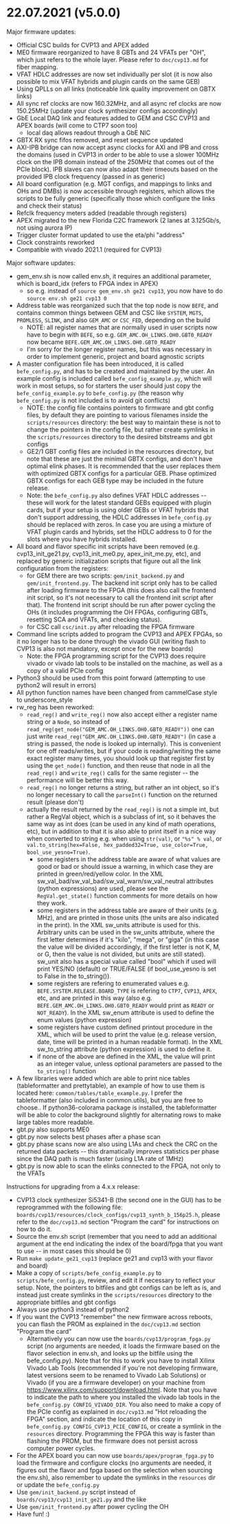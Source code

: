 # 22.07.2021 (v5.0.0)

Major firmware updates:
* Official CSC builds for CVP13 and APEX added
* ME0 firmware reorganized to have 8 GBTs and 24 VFATs per "OH", which just refers to the whole layer. Please refer to ```doc/cvp13.md``` for fiber mapping.
* VFAT HDLC addresses are now set individually per slot (it is now also possible to mix VFAT hybrids and plugin cards on the same GEB)
* Using QPLLs on all links (noticeable link quality improvement on GBTX links)
* All sync ref clocks are now 160.32MHz, and all async ref clocks are now 150.25MHz (update your clock synthesizer configs accordingly)
* GbE Local DAQ link and features added to GEM and CSC CVP13 and APEX boards (will come to CTP7 soon too)
   * local daq allows readout through a GbE NIC
* GBTX RX sync fifos removed, and reset sequence updated
* AXI-IPB bridge can now accept async clocks for AXI and IPB and cross the domains (used in CVP13 in order to be able to use a slower 100MHz clock on the IPB domain instead of the 250MHz that comes out of the PCIe block). IPB slaves can now also adapt their timeouts based on the provided IPB clock frequency (passed in as generic)
* All board configuration (e.g. MGT configs, and mappings to links and OHs and DMBs) is now accessible through registers, which allows the scripts to be fully generic (specifically those which configure the links and check their status)
* Refclk frequency meters added (readable through registers)
* APEX migrated to the new Florida C2C framework (2 lanes at 3.125Gb/s, not using aurora IP)
* Trigger cluster format updated to use the eta/phi "address"
* Clock constraints reworked
* Compatible with vivado 2021.1 (required for CVP13)

Major software updates:
* gem_env.sh is now called env.sh, it requires an additional parameter, which is board_idx (refers to FPGA index in APEX)
   * so e.g. instead of ```source gem_env.sh ge21 cvp13```, you now have to do ```source env.sh ge21 cvp13 0```
* Address table was reorganized such that the top node is now ```BEFE```, and contains common things between GEM and CSC like ```SYSTEM```, ```MGTS```, ```PROMLESS```, ```SLINK```, and also ```GEM_AMC``` or ```CSC_FED```, depending on the build
   * NOTE: all register names that are normally used in user scripts now have to begin with ```BEFE```, so e.g. ```GEM_AMC.OH_LINKS.OH0.GBT0_READY``` now became ```BEFE.GEM_AMC.OH_LINKS.OH0.GBT0_READY```
   * I'm sorry for the longer register names, but this was necessary in order to implement generic, project and board agnostic scripts
* A master configuration file has been introduced, it is called ```befe_config.py```, and has to be created and maintained by the user. An example config is included called ```befe_config_example.py```, which will work in most setups, so for starters the user should just copy the ```befe_config_example.py``` to ```befe_config.py``` (the reason why ```befe_config.py``` is not included is to avoid git conflicts)
   * NOTE: the config file contains pointers to firmware and gbt config files, by default they are pointing to various filenames inside the ```scripts/resources``` directory: the best way to maintain these is not to change the pointers in the config file, but rather create symlinks in the ```scripts/resources``` directory to the desired bitstreams and gbt configs
   * GE2/1 GBT config files are included in the resources directory, but note that these are just the minimal GBTX configs, and don't have optimal elink phases. It is recommended that the user replaces them with optimized GBTX configs for a particular GEB. Phase optimized GBTX configs for each GEB type may be included in the future release.
   * Note: the ```befe_config.py``` also defines VFAT HDLC addresses -- these will work for the latest standard GEBs equipped with plugin cards, but if your setup is using older GEBs or VFAT hybrids that don't support addressing, the HDLC addresses in ```befe_config.py``` should be replaced with zeros. In case you are using a mixture of VFAT plugin cards and hybrids, set the HDLC address to 0 for the slots where you have hybrids installed.
* All board and flavor specific init scripts have been removed (e.g. cvp13_init_ge21.py, cvp13_init_me0.py, apex_init_me.py, etc), and replaced by generic initialization scripts that figure out all the link configuration from the registers:
   * for GEM there are two scripts: ```gem/init_backend.py``` and ```gem/init_frontend.py```. The backend init script only has to be called after loading firmware to the FPGA (this does also call the frontend init script, so it's not necessary to call the frontend init script after that). The frontend init script should be run after power cycling the OHs (it includes programming the OH FPGAs, configuring GBTs, resetting SCA and VFATs, and checking status).
   * for CSC call ```csc/init.py``` after reloading the FPGA firmware
* Command line scripts added to program the CVP13 and APEX FPGAs, so it no longer has to be done through the vivado GUI (writing flash to CVP13 is also not mandatory, except once for the new boards)
   * Note: the FPGA programming script for the CVP13 does require vivado or vivado lab tools to be installed on the machine, as well as a copy of a valid PCIe config
* Python3 should be used from this point forward (attempting to use python2 will result in errors)
* All python function names have been changed from cammelCase style to underscore_style
* rw_reg has been reworked:
   * ```read_reg()``` and ```write_reg()``` now also accept either a register name string or a ```Node```, so instead of ```read_reg(get_node("GEM_AMC.OH_LINKS.OH0.GBT0_READY"))``` one can just write ```read_reg("GEM_AMC.OH_LINKS.OH0.GBT0_READY")``` (in case a string is passed, the node is looked up internally). This is convenient for one off reads/writes, but if your code is reading/writing the same exact register many times, you should look up that register first by using the ```get_node()``` function, and then reuse that node in all the ```read_reg()``` and ```write_reg()``` calls for the same register -- the performance will be better this way.
   * ```read_reg()``` no longer returns a string, but rather an int object, so it's no longer necessary to call the ```parseInt()``` function on the returned result (please don't)
   * actually the result returned by the ```read_reg()``` is not a simple int, but rather a RegVal object, which is a subclass of int, so it behaves the same way as int does (can be used in any kind of math operations, etc), but in addition to that it is also able to print itself in a nice way when converted to string e.g. when using ```str(val)```, or ```"%s" % val```, or ```val.to_string(hex=False, hex_padded32=True, use_color=True, bool_use_yesno=True)```.
      * some registers in the address table are aware of what values are good or bad or should issue a warning, in which case they are printed in green/red/yellow color. In the XML sw_val_bad/sw_val_bad/sw_val_warn/sw_val_neutral attributes (python expressions) are used, please see the ```RegVal.get_state()``` function comments for more details on how they work.
      * some registers in the address table are aware of their units (e.g. MHz), and are printed in those units (the units are also indicated in the print). In the XML sw_units attribute is used for this. Arbitrary units can be used in the sw_units attribute, where the first letter determines if it's "kilo", "mega", or "giga" (in this case the value will be divided accordingly, if the first letter is not K, M, or G, then the value is not divided, but units are still stated). sw_unit also has a special value called "bool" which if used will print YES/NO (default) or TRUE/FALSE (if bool_use_yesno is set to False in the to_string()).
      * some registers are refering to enumerated values e.g. ```BEFE.SYSTEM.RELEASE.BOARD_TYPE``` is refering to ```CTP7```, ```CVP13```, ```APEX```, etc, and are printed in this way (also e.g. ```BEFE.GEM_AMC.OH_LINKS.OH0.GBT0_READY``` would print as ```READY``` or ```NOT_READY```). In the XML sw_enum attribute is used to define the enum values (python expression)
      * some registers have custom defined printout procedure in the XML, which will be used to print the value (e.g. release version, date, time will be printed in a human readable format). In the XML sw_to_string attribute (python expression) is used to define it.
      * if none of the above are defined in the XML, the value will print as an integer value, unless optional parameters are passed to the ```to_string()``` function
* A few libraries were added which are able to print nice tables (tableformatter and prettytable), an example of how to use them is located here: ```common/tables/table_example.py```. I prefer the tableformatter (also included in common.utils), but you are free to choose.. If python36-colorama package is installed, the tableformatter will be able to color the background slightly for alternating rows to make large tables more readable.
* gbt.py also supports ME0
* gbt.py now selects best phases after a phase scan
* gbt.py phase scans now are also using L1As and check the CRC on the returned data packets -- this dramatically improves statistics per phase since the DAQ path is much faster (using L1A rate of 1MHz)
* gbt.py is now able to scan the elinks connected to the FPGA, not only to the VFATs

Instructions for upgrading from a 4.x.x release:
   * CVP13 clock synthesizer Si5341-B (the second one in the GUI) has to be reprogrammed with the following file: ```boards/cvp13/resources/clock_configs/cvp13_synth_b_156p25.h```, please refer to the ```doc/cvp13.md``` section "Program the card" for instructions on how to do it.
   * Source the env.sh script (remember that you need to add an additional argument at the end indicating the index of the board/fpga that you want to use -- in most cases this should be 0)
   * Run ```make update_ge21_cvp13``` (replace ge21 and cvp13 with your flavor and board)
   * Make a copy of ```scripts/befe_config_example.py``` to ```scripts/befe_config.py```, review, and edit it if necessary to reflect your setup. Note, the pointers to bitfiles and gbt configs can be left as is, and instead just create symlinks in the ```scripts/resources``` directory to the appropriate bitfiles and gbt configs
   * Always use python3 instead of python2
   * If you want the CVP13 "remember" the new firmware across reboots, you can flash the PROM as explained in the ```doc/cvp13.md``` section "Program the card"
      * Alternatively you can now use the ```boards/cvp13/program_fpga.py``` script (no arguments are needed, it loads the firmware based on the flavor selection in env.sh, and looks up the bitfile using the befe_config.py). Note that for this to work you have to install Xilinx Vivado Lab Tools (recommended if you're not developing firmware, latest versions seem to be renamed to Vivado Lab Solutions) or Vivado (if you are a firmware developer) on your machine from https://www.xilinx.com/support/download.html. Note that you have to indicate the path to where you installed the vivado lab tools in the ```befe_config.py CONFIG_VIVADO_DIR```. You also need to make a copy of the PCIe config as explained in ```doc/cvp13.md``` "Hot reloading the FPGA" section, and indicate the location of this copy in ```befe_config.py CONFIG_CVP13_PCIE_CONFIG```, or create a symlink in the ```resources``` directory. Programming the FPGA this way is faster than flashing the PROM, but the firmware does not persist across computer power cycles.
   * For the APEX board you can now use ```boards/apex/program_fpga.py``` to load the firmware and configure clocks (no arguments are needed, it figures out the flavor and fpga based on the selection when sourcing the env.sh), also remember to update the symlinks in the ```resources``` dir or update the ```befe_config.py```
   * Use ```gem/init_backend.py``` script instead of ```boards/cvp13/cvp13_init_ge21.py``` and the like
   * Use ```gem/init_frontend.py``` after power cycling the OH
   * Have fun! :)
